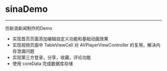 # sinaDemo
***
仿新浪新闻制作的Demo

* 实现首页页面添加编辑自定义功能和基础动画效果
* 实现视频页面中 TableViewCell 对 AVPlayerViewController 的复用，解决内存泄漏问题
* 实现第三方登录，分享，收藏，评论功能
* 使用 coreData 完成数据库存储